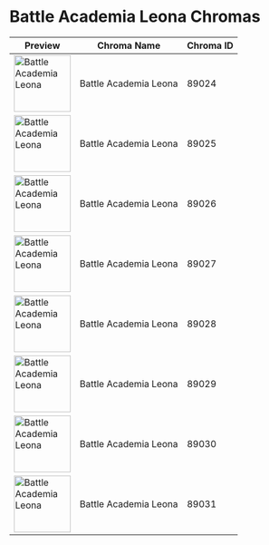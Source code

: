 # Battle Academia Leona Chromas

| Preview | Chroma Name | Chroma ID |
|---|---|---|
| <img src='https://raw.communitydragon.org/latest/plugins/rcp-be-lol-game-data/global/default/v1/champion-chroma-images/89/89024.png' alt='Battle Academia Leona' width='100'> | Battle Academia Leona | 89024 |
| <img src='https://raw.communitydragon.org/latest/plugins/rcp-be-lol-game-data/global/default/v1/champion-chroma-images/89/89025.png' alt='Battle Academia Leona' width='100'> | Battle Academia Leona | 89025 |
| <img src='https://raw.communitydragon.org/latest/plugins/rcp-be-lol-game-data/global/default/v1/champion-chroma-images/89/89026.png' alt='Battle Academia Leona' width='100'> | Battle Academia Leona | 89026 |
| <img src='https://raw.communitydragon.org/latest/plugins/rcp-be-lol-game-data/global/default/v1/champion-chroma-images/89/89027.png' alt='Battle Academia Leona' width='100'> | Battle Academia Leona | 89027 |
| <img src='https://raw.communitydragon.org/latest/plugins/rcp-be-lol-game-data/global/default/v1/champion-chroma-images/89/89028.png' alt='Battle Academia Leona' width='100'> | Battle Academia Leona | 89028 |
| <img src='https://raw.communitydragon.org/latest/plugins/rcp-be-lol-game-data/global/default/v1/champion-chroma-images/89/89029.png' alt='Battle Academia Leona' width='100'> | Battle Academia Leona | 89029 |
| <img src='https://raw.communitydragon.org/latest/plugins/rcp-be-lol-game-data/global/default/v1/champion-chroma-images/89/89030.png' alt='Battle Academia Leona' width='100'> | Battle Academia Leona | 89030 |
| <img src='https://raw.communitydragon.org/latest/plugins/rcp-be-lol-game-data/global/default/v1/champion-chroma-images/89/89031.png' alt='Battle Academia Leona' width='100'> | Battle Academia Leona | 89031 |
